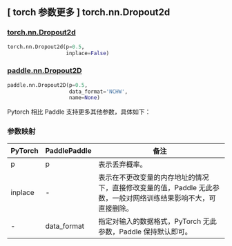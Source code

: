 ## [ torch 参数更多 ] torch.nn.Dropout2d

### [torch.nn.Dropout2d](https://pytorch.org/docs/stable/generated/torch.nn.Dropout2d.html?highlight=dropout2d#torch.nn.Dropout2d)
```python
torch.nn.Dropout2d(p=0.5,
                   inplace=False)
```
### [paddle.nn.Dropout2D](https://www.paddlepaddle.org.cn/documentation/docs/zh/api/paddle/nn/Dropout2D_cn.html#dropout2d)
```python
paddle.nn.Dropout2D(p=0.5,
                    data_format='NCHW',
                    name=None)
```

Pytorch 相比 Paddle 支持更多其他参数，具体如下：

### 参数映射
| PyTorch       | PaddlePaddle | 备注                                                   |
| ------------- | ------------ | ------------------------------------------------------ |
| p             | p         | 表示丢弃概率。        |
| inplace       | -            | 表示在不更改变量的内存地址的情况下，直接修改变量的值，Paddle 无此参数，一般对网络训练结果影响不大，可直接删除。  |
| -             | data_format  | 指定对输入的数据格式，PyTorch 无此参数，Paddle 保持默认即可。 |

